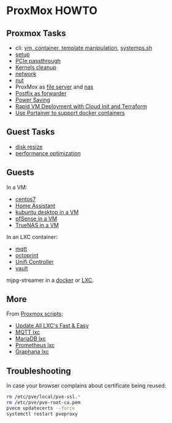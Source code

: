 # ProxMox HOWTO

## Proxmox Tasks

* cli: [vm, container, template manipulation](cli-proxmox.html),
[systemps.sh](systemps.sh)
* [setup](setup.html)
* [PCIe passthrough](pcie-passthrough.html)
* [Kernels cleanup](kernels.html)
* [network](network.html)
* [nut](nut.html)
* ProxMox as [file server](file-server.html) and [nas](nas.html)
* [Postfix as forwarder](postfix.html)
* [Power Saving](power.html)
* [Rapid VM Deployment with Cloud Init and Terraform](cloud-init.html)
* [Use Portainer to support docker containers](portainer.html)

## Guest Tasks

* [disk resize](guest-disk-resize.html)
* [performance optimization](guest-performance.html)

## Guests

In a VM:

* [centos7](guest-centos7.html)
* [Home Assistant](guest-home-assistant.html)
* [kubuntu desktop in a VM](guest-kubuntu.html)
* [pfSense in a VM](guest-pfSense.html)
* [TrueNAS in a VM](guest-truenas.html)

In an LXC container:

* [mqtt](lxc-mqtt.html)
* [octoprint](lxc-octoprint.html)
* [Unifi Controller](lxc-unifi.html)
* [vault](lxc-vault.html)

mjpg-streamer in a [docker](mjpg-streamer-docker.html) or
[LXC](mjpg-streamer-lxc.html).

## More

From [Proxmox scripts](https://github.com/tteck/Proxmox/):

* [Update All LXC's Fast & Easy](https://github.com/tteck/Proxmox/blob/main/misc/update-lxcs.sh)
* [MQTT lxc](https://github.com/tteck/Proxmox/blob/main/ct/mqtt-v4.sh)
* [MariaDB lxc](https://github.com/tteck/Proxmox/blob/main/ct/mariadb-v4.sh)
* [Prometheus lxc](https://github.com/tteck/Proxmox/blob/main/ct/prometheus-v4.sh)
* [Graphana lxc](https://github.com/tteck/Proxmox/raw/main/ct/grafana-v4.sh)

## Troubleshooting

In case your browser complains about certificate being reused:
```sh
rm /etc/pve/local/pve-ssl.*
rm /etc/pve/pve-root-ca.pem
pvecm updatecerts --force
systemctl restart pveproxy
```
